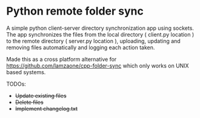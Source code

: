 # Python remote folder sync
A simple python client-server directory synchronization app using sockets.
The app synchronizes the files from the local directory (  client.py location ) to the remote directory ( server.py location ), uploading, updating and removing files automatically and logging each action taken.

Made this as a cross platform alternative for https://github.com/lamzaone/cpp-folder-sync which only works on UNIX based systems.



TODOs:
- ~~Update existing files~~
- ~~Delete files~~
- ~~Implement changelog.txt~~
